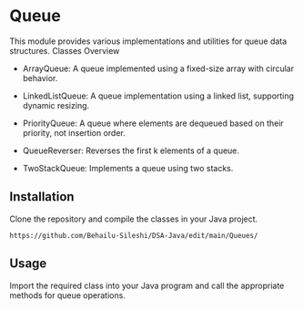 # Queue

This module provides various implementations and utilities for queue data structures.
Classes Overview

* ArrayQueue: 
A queue implemented using a fixed-size array with circular behavior.
* LinkedListQueue:
A queue implementation using a linked list, supporting dynamic resizing.

* PriorityQueue:
A queue where elements are dequeued based on their priority, not insertion order.

* QueueReverser:
Reverses the first k elements of a queue.
* TwoStackQueue:
Implements a queue using two stacks.
## Installation

Clone the repository and compile the classes in your Java project.

    https://github.com/Behailu-Sileshi/DSA-Java/edit/main/Queues/

## Usage

Import the required class into your Java program and call the appropriate methods for queue operations.
